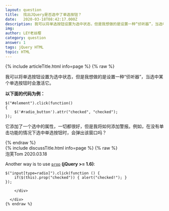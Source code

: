 ```yaml
---
layout: question
title:  找出JQuery是否选中了单选按钮？
date:   2020-03-18T08:42:17.000Z
description: 我可以将单选按钮设置为选中状态，但是我想做的是设置一种“侦听器”，当选中某个单选按钮时会激活它。 以下面的代码为例： $("#element")....
img: 
author: LEY老丝樱
category: question
answer: 1
tags: jQuery HTML
topic: HTML
---
```

<div class="article-root">
  <div class="article">
    {% include articleTitle.html info=page %}
    {% raw %}
    <div class="article-content"><p><font style="vertical-align: inherit;"><font style="vertical-align: inherit;">我可以将单选按钮设置为选中状态，但是我想做的是设置一种“侦听器”，当选中某个单选按钮时会激活它。 </font></font></p>

<p><strong><font style="vertical-align: inherit;"><font style="vertical-align: inherit;">以下面的代码为例：</font></font></strong> </p>

<pre><code>$("#element").click(function()<font></font>
{ <font></font>
    $('#radio_button').attr("checked", "checked");<font></font>
});<font></font>
</code></pre>

<p><font style="vertical-align: inherit;"><font style="vertical-align: inherit;">它添加了一个选中的属性，一切都很好，但是我将如何添加警报。</font><font style="vertical-align: inherit;">例如，在没有单击功能的情况下选中单选按钮时，会弹出该窗口吗？</font></font></p></div>
    {% endraw %}
  </div>

  <div class="discuss-wrapper">
    {% include discussTitle.html info=page %}
    {% raw %}
    <div class="discuss-item">
        <div class="discuss-parent">
          <div class="discuss-meta">
            <span class="discuss-user">泡芙Tom</span>
            <span class="discuss-time">2020.03.18</span>
          </div>
          <div class="discuss-comment"><p>Another way is to use <a href="http://api.jquery.com/prop/" rel="noreferrer"><code>prop</code></a> <strong>(jQuery &gt;= 1.6)</strong>:</p>

<pre><code>$("input[type=radio]").click(function () {<font></font>
    if($(this).prop("checked")) { alert("checked!"); }<font></font>
});<font></font>
</code></pre></div>
        </div>
        
      </div>
    {% endraw %}
  </div>
<div>
